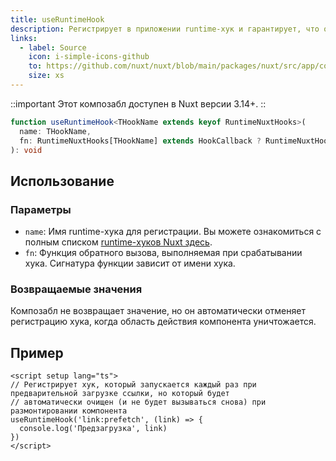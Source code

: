 ```yaml
---
title: useRuntimeHook
description: Регистрирует в приложении runtime-хук и гарантирует, что он будет должным образом удален при уничтожении области видимости.
links:
  - label: Source
    icon: i-simple-icons-github
    to: https://github.com/nuxt/nuxt/blob/main/packages/nuxt/src/app/composables/runtime-hook.ts
    size: xs
---
```


::important
Этот композабл доступен в Nuxt версии 3.14+.
::

```ts [signature]
function useRuntimeHook<THookName extends keyof RuntimeNuxtHooks>(
  name: THookName,
  fn: RuntimeNuxtHooks[THookName] extends HookCallback ? RuntimeNuxtHooks[THookName] : never
): void
```

## Использование

### Параметры

- `name`: Имя runtime-хука для регистрации. Вы можете ознакомиться с полным списком [runtime-хуков Nuxt здесь](/docs/api/advanced/hooks#app-hooks-runtime).
- `fn`: Функция обратного вызова, выполняемая при срабатывании хука. Сигнатура функции зависит от имени хука.

### Возвращаемые значения

Композабл не возвращает значение, но он автоматически отменяет регистрацию хука, когда область действия компонента уничтожается.

## Пример

```vue twoslash [pages/index.vue]
<script setup lang="ts">
// Регистрирует хук, который запускается каждый раз при предварительной загрузке ссылки, но который будет
// автоматически очищен (и не будет вызываться снова) при размонтировании компонента
useRuntimeHook('link:prefetch', (link) => {
  console.log('Предзагрузка', link)
})
</script>
```
